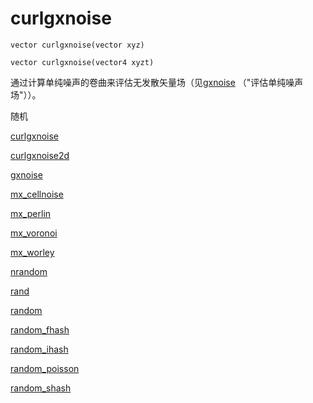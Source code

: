 # curlgxnoise

`vector curlgxnoise(vector xyz)`

`vector curlgxnoise(vector4 xyzt)`

通过计算单纯噪声的卷曲来评估无发散矢量场（见[gxnoise](gxnoise.html) （"评估单纯噪声场"））。

随机

[curlgxnoise](curlgxnoise.html)

[curlgxnoise2d](curlgxnoise2d.html)

[gxnoise](gxnoise.html)

[mx_cellnoise](mx_cellnoise.html)

[mx_perlin](mx_perlin.html)

[mx_voronoi](mx_voronoi.html)

[mx_worley](mx_worley.html)

[nrandom](nrandom.html)

[rand](rand.html)

[random](random.html)

[random_fhash](random_fhash.html)

[random_ihash](random_ihash.html)

[random_poisson](random_poisson.html)

[random_shash](random_shash.html)
